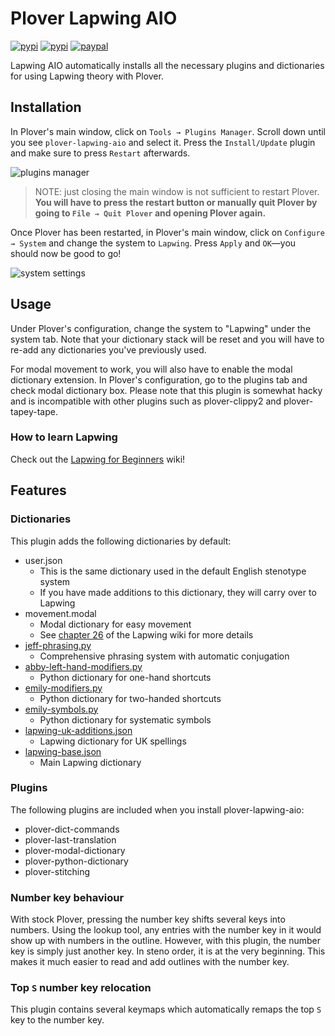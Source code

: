 # Plover Lapwing AIO

[![pypi](https://img.shields.io/pypi/v/plover-lapwing-aio)](https://pypi.org/project/plover-lapwing-aio/) [![pypi](https://img.shields.io/pypi/dm/plover-lapwing-aio.svg)](https://pypi.org/project/plover-lapwing-aio/) [![paypal](https://img.shields.io/badge/-Buy%20me%20a%20coffee%20%3AD-informational?logo=paypal)](https://www.paypal.com/donate/?hosted_button_id=VNMUULBPTQGMC)

Lapwing AIO automatically installs all the necessary plugins and dictionaries for using Lapwing theory with Plover.

## Installation

In Plover's main window, click on `Tools → Plugins Manager`. Scroll down until you see `plover-lapwing-aio` and select it. Press the `Install/Update` plugin and make sure to press `Restart` afterwards.

![plugins manager](https://github.com/aerickt/lapwing-for-beginners/wiki/img/5-plugins-manager.png)

> NOTE: just closing the main window is not sufficient to restart Plover. **You will have to press the restart button or manually quit Plover by going to `File → Quit Plover` and opening Plover again.**

Once Plover has been restarted, in Plover's main window, click on `Configure → System` and change the system to `Lapwing`. Press `Apply` and `OK`—you should now be good to go!

![system settings](https://github.com/aerickt/lapwing-for-beginners/wiki/img/5-system.png)

## Usage

Under Plover's configuration, change the system to "Lapwing" under the system tab. Note that your dictionary stack will be reset and you will have to re-add any dictionaries you've previously used.

For modal movement to work, you will also have to enable the modal dictionary extension. In Plover's configuration, go to the plugins tab and check modal dictionary box. Please note that this plugin is somewhat hacky and is incompatible with other plugins such as plover-clippy2 and plover-tapey-tape.

### How to learn Lapwing

Check out the [Lapwing for Beginners](https://github.com/aerickt/lapwing-for-beginners/wiki) wiki!

## Features

### Dictionaries

This plugin adds the following dictionaries by default:

- user.json
   - This is the same dictionary used in the default English stenotype system
   - If you have made additions to this dictionary, they will carry over to Lapwing
- movement.modal
   - Modal dictionary for easy movement
   - See [chapter 26](https://github.com/aerickt/lapwing-for-beginners/wiki/Chapter-26:-Editing-Text) of the Lapwing wiki for more details
- [jeff-phrasing.py](https://github.com/jthlim/jeff-phrasing)
   - Comprehensive phrasing system with automatic conjugation
- [abby-left-hand-modifiers.py](https://github.com/Abkwreu/plover-left-hand-modifiers)
   - Python dictionary for one-hand shortcuts
- [emily-modifiers.py](https://github.com/EPLHREU/emily-modifiers)
   - Python dictionary for two-handed shortcuts
- [emily-symbols.py](https://github.com/EPLHREU/emily-symbols)
   - Python dictionary for systematic symbols
- [lapwing-uk-additions.json](https://github.com/aerickt/lapwing-for-beginners/wiki)
   - Lapwing dictionary for UK spellings
- [lapwing-base.json](https://github.com/aerickt/lapwing-for-beginners/wiki/Chapter-20:-UK-Spellings)
   - Main Lapwing dictionary

### Plugins

The following plugins are included when you install plover-lapwing-aio:

 - plover-dict-commands
 - plover-last-translation
 - plover-modal-dictionary
 - plover-python-dictionary
 - plover-stitching

### Number key behaviour

With stock Plover, pressing the number key shifts several keys into numbers. Using the lookup tool, any entries with the number key in it would show up with numbers in the outline. However, with this plugin, the number key is simply just another key. In steno order, it is at the very beginning. This makes it much easier to read and add outlines with the number key.

### Top `S` number key relocation

This plugin contains several keymaps which automatically remaps the top `S` key to the number key.
